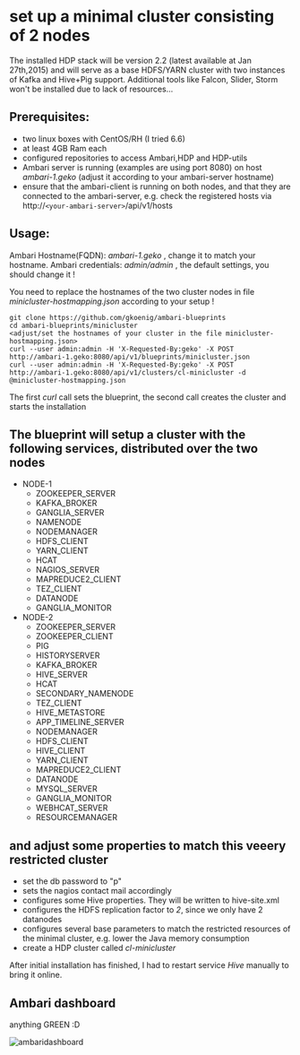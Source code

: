 ﻿# set up a minimal cluster consisting of 2 nodes
The installed HDP stack will be version 2.2 (latest available at Jan 27th,2015) and will serve as a base HDFS/YARN cluster with two instances of Kafka and Hive+Pig support.
Additional tools like Falcon, Slider, Storm won't be installed due to lack of resources...

## Prerequisites:
* two linux boxes with CentOS/RH (I tried 6.6)
* at least 4GB Ram each
* configured repositories to access Ambari,HDP and HDP-utils
* Ambari server is running (examples are using port 8080) on host *ambari-1.geko* (adjust it according to your ambari-server hostname)
* ensure that the ambari-client is running on both nodes, and that they are connected to the ambari-server, e.g. check the registered hosts via http://```<your-ambari-server>```/api/v1/hosts

## Usage:

Ambari Hostname(FQDN): *ambari-1.geko* , change it to match your hostname.
Ambari credentials: *admin/admin* , the default settings, you should change it !

You need to replace the hostnames of the two cluster nodes in file *minicluster-hostmapping.json* according to your setup !

```
git clone https://github.com/gkoenig/ambari-blueprints
cd ambari-blueprints/minicluster
<adjust/set the hostnames of your cluster in the file minicluster-hostmapping.json>
curl --user admin:admin -H 'X-Requested-By:geko' -X POST http://ambari-1.geko:8080/api/v1/blueprints/minicluster.json
curl --user admin:admin -H 'X-Requested-By:geko' -X POST http://ambari-1.geko:8080/api/v1/clusters/cl-minicluster -d @minicluster-hostmapping.json
```

The first *curl* call sets the blueprint, the second call creates the cluster and starts the installation

## The blueprint will setup a cluster with the following services, distributed over the two nodes
* NODE-1
    * ZOOKEEPER_SERVER
    * KAFKA_BROKER
    * GANGLIA_SERVER
    * NAMENODE
    * NODEMANAGER
    * HDFS_CLIENT
    * YARN_CLIENT
    * HCAT
    * NAGIOS_SERVER
    * MAPREDUCE2_CLIENT
    * TEZ_CLIENT
    * DATANODE
    * GANGLIA_MONITOR
* NODE-2
    * ZOOKEEPER_SERVER
    * ZOOKEEPER_CLIENT
    * PIG
    * HISTORYSERVER
    * KAFKA_BROKER
    * HIVE_SERVER
    * HCAT
    * SECONDARY_NAMENODE
    * TEZ_CLIENT
    * HIVE_METASTORE
    * APP_TIMELINE_SERVER
    * NODEMANAGER
    * HDFS_CLIENT
    * HIVE_CLIENT
    * YARN_CLIENT
    * MAPREDUCE2_CLIENT
    * DATANODE
    * MYSQL_SERVER
    * GANGLIA_MONITOR
    * WEBHCAT_SERVER
    * RESOURCEMANAGER
        
## and adjust some properties to match this veeery restricted cluster
* set the db password to "p"
* sets the nagios contact mail accordingly
* configures some Hive properties. They will be written to hive-site.xml
* configures the HDFS replication factor to *2*, since we only have 2 datanodes
* configures several base parameters to match the restricted resources of the minimal cluster, e.g. lower the Java memory consumption
* create a HDP cluster called *cl-minicluster*

After initial installation has finished, I had to restart service *Hive* manually to bring it online.

## Ambari dashboard
anything GREEN :D

![ambaridashboard](https://cloud.githubusercontent.com/assets/50473/5926262/16225d3c-a66a-11e4-8fd3-ab20c55aa393.png)


